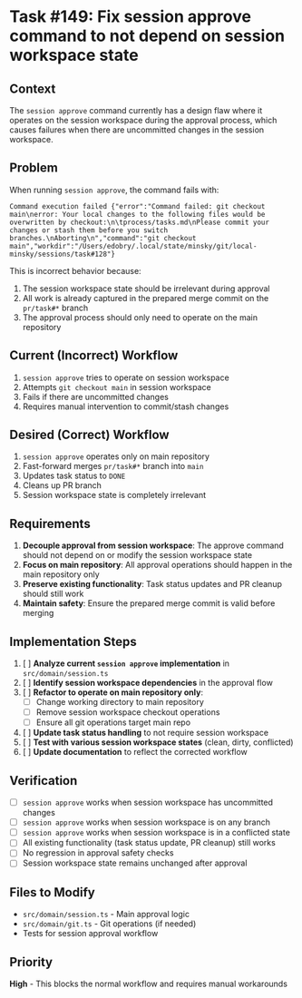 # Task #149: Fix session approve command to not depend on session workspace state

## Context

The `session approve` command currently has a design flaw where it operates on the session workspace during the approval process, which causes failures when there are uncommitted changes in the session workspace.

## Problem

When running `session approve`, the command fails with:

```
Command execution failed {"error":"Command failed: git checkout main\nerror: Your local changes to the following files would be overwritten by checkout:\n\tprocess/tasks.md\nPlease commit your changes or stash them before you switch branches.\nAborting\n","command":"git checkout main","workdir":"/Users/edobry/.local/state/minsky/git/local-minsky/sessions/task#128"}
```

This is incorrect behavior because:

1. The session workspace state should be irrelevant during approval
2. All work is already captured in the prepared merge commit on the `pr/task#*` branch
3. The approval process should only need to operate on the main repository

## Current (Incorrect) Workflow

1. `session approve` tries to operate on session workspace
2. Attempts `git checkout main` in session workspace
3. Fails if there are uncommitted changes
4. Requires manual intervention to commit/stash changes

## Desired (Correct) Workflow

1. `session approve` operates only on main repository
2. Fast-forward merges `pr/task#*` branch into `main`
3. Updates task status to `DONE`
4. Cleans up PR branch
5. Session workspace state is completely irrelevant

## Requirements

1. **Decouple approval from session workspace**: The approve command should not depend on or modify the session workspace state
2. **Focus on main repository**: All approval operations should happen in the main repository only
3. **Preserve existing functionality**: Task status updates and PR cleanup should still work
4. **Maintain safety**: Ensure the prepared merge commit is valid before merging

## Implementation Steps

1. [ ] **Analyze current `session approve` implementation** in `src/domain/session.ts`
2. [ ] **Identify session workspace dependencies** in the approval flow
3. [ ] **Refactor to operate on main repository only**:
   - [ ] Change working directory to main repository
   - [ ] Remove session workspace checkout operations
   - [ ] Ensure all git operations target main repo
4. [ ] **Update task status handling** to not require session workspace
5. [ ] **Test with various session workspace states** (clean, dirty, conflicted)
6. [ ] **Update documentation** to reflect the corrected workflow

## Verification

- [ ] `session approve` works when session workspace has uncommitted changes
- [ ] `session approve` works when session workspace is on any branch
- [ ] `session approve` works when session workspace is in a conflicted state
- [ ] All existing functionality (task status update, PR cleanup) still works
- [ ] No regression in approval safety checks
- [ ] Session workspace state remains unchanged after approval

## Files to Modify

- `src/domain/session.ts` - Main approval logic
- `src/domain/git.ts` - Git operations (if needed)
- Tests for session approval workflow

## Priority

**High** - This blocks the normal workflow and requires manual workarounds
